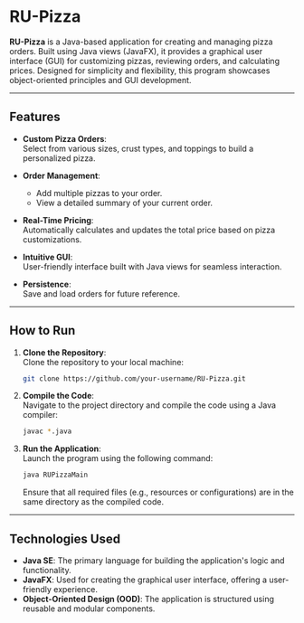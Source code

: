 # RU-Pizza

**RU-Pizza** is a Java-based application for creating and managing pizza orders. Built using Java views (JavaFX), it provides a graphical user interface (GUI) for customizing pizzas, reviewing orders, and calculating prices. Designed for simplicity and flexibility, this program showcases object-oriented principles and GUI development.

---

## Features

- **Custom Pizza Orders**:  
  Select from various sizes, crust types, and toppings to build a personalized pizza.  

- **Order Management**:  
  - Add multiple pizzas to your order.  
  - View a detailed summary of your current order.  

- **Real-Time Pricing**:  
  Automatically calculates and updates the total price based on pizza customizations.  

- **Intuitive GUI**:  
  User-friendly interface built with Java views for seamless interaction.  

- **Persistence**:  
  Save and load orders for future reference.  

---

## How to Run

1. **Clone the Repository**:  
   Clone the repository to your local machine:  
   ```bash
   git clone https://github.com/your-username/RU-Pizza.git
   ```
   
2. **Compile the Code**:  
   Navigate to the project directory and compile the code using a Java compiler:
   ```bash
   javac *.java
   ```

3. **Run the Application**:  
   Launch the program using the following command:
   ```bash
   java RUPizzaMain
   ```
   Ensure that all required files (e.g., resources or configurations) are in the same directory as the compiled code.

---

## Technologies Used

- **Java SE**: The primary language for building the application's logic and functionality.  
- **JavaFX**: Used for creating the graphical user interface, offering a user-friendly experience.  
- **Object-Oriented Design (OOD)**: The application is structured using reusable and modular components.  
